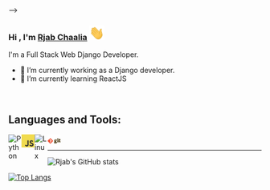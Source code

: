 -->

<h3> Hi , I'm  <a href="https://www.linkedin.com/in/rjab-chaalia-045a86b6/" target="_blank"> Rjab Chaalia</a> <img src="https://raw.githubusercontent.com/ABSphreak/ABSphreak/master/gifs/Hi.gif" width="30px"> </h3>

 I'm a  Full Stack Web Django  Developer.

- 🔭 I’m currently working as a Django developer.
- 🌱 I’m currently learning ReactJS 
<br />
<h2> Languages and Tools: </h2>
<img align="left" alt="Python" width="26px" src="https://user-images.githubusercontent.com/38113942/115968039-982b0680-a52d-11eb-8dfc-69753ce0db90.png" />
<img align="left" alt="JavaScript" width="26px" src="https://raw.githubusercontent.com/github/explore/80688e429a7d4ef2fca1e82350fe8e3517d3494d/topics/javascript/javascript.png" />
<img align="left" alt="Linux" width="26px" src="https://user-images.githubusercontent.com/38113942/115967881-fe635980-a52c-11eb-8d64-4e8c87e93e17.png" />
<img align="left" alt="Git" width="26px" src="https://raw.githubusercontent.com/github/explore/80688e429a7d4ef2fca1e82350fe8e3517d3494d/topics/git/git.png" />
<br>

---

![Rjab's GitHub stats](https://github-readme-stats.vercel.app/api?username=chaalia&show_icons=true&count_private=true)

[linkedin]: https://www.linkedin.com/in/rjab-chaalia-045a86b6

[![Top Langs](https://github-readme-stats.vercel.app/api/top-langs/?username=chaalia&layout=compact&langs_count=8)](https://github.com/chaalia/github-readme-stats)
